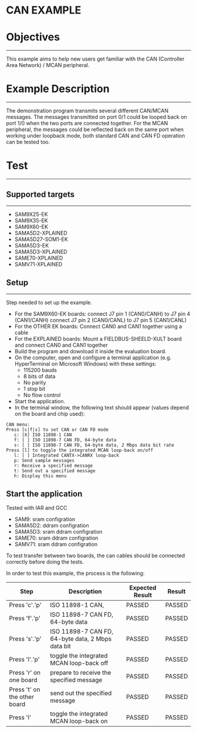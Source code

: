 CAN EXAMPLE
============

# Objectives
------------
This example aims to help new users get familiar with the CAN (Controller Area
 Network) / MCAN peripheral.

# Example Description
---------------------
The demonstration program transmits several different CAN/MCAN messages. The
 messages transmitted on port 0/1 could be looped back on port 1/0 when the two
 ports are connected together. For the MCAN peripheral, the messages could be
 reflected back on the same port when working under loopback mode, both standard
 CAN and CAN FD operation can be tested too.

# Test
------

## Supported targets
--------------------

* SAM9X25-EK
* SAM9X35-EK
* SAM9X60-EK
* SAMA5D2-XPLAINED
* SAMA5D27-SOM1-EK
* SAMA5D3-EK
* SAMA5D3-XPLAINED
* SAME70-XPLAINED
* SAMV71-XPLAINED

## Setup
--------
Step needed to set up the example.
* For the SAM9X60-EK boards:
  connect J7 pin 1 (CAN0/CANH) to J7 pin 4 (CAN1/CANH)
  connect J7 pin 2 (CAN0/CANL) to J7 pin 5 (CAN1/CANL)
* For the OTHER EK boards: Connect CAN0 and CAN1 together using a cable
* For the EXPLAINED boards: Mount a FIELDBUS-SHEELD-XULT board and connect CAN0
 and CAN1 together
* Build the program and download it inside the evaluation board.
* On the computer, open and configure a terminal application (e.g. HyperTerminal
 on Microsoft Windows) with these settings:
  - 115200 bauds
  - 8 bits of data
  - No parity
  - 1 stop bit
  - No flow control
* Start the application.
* In the terminal window, the following text should appear (values depend on the
 board and chip used):
```
CAN menu:
Press [c|f|s] to set CAN or CAN FD mode
   c: [X] ISO 11898-1 CAN
   f: [ ] ISO 11898-7 CAN FD, 64-byte data
   s: [ ] ISO 11898-7 CAN FD, 64-byte data, 2 Mbps data bit rate
Press [l] to toggle the integrated MCAN loop-back on/off
   l: [ ] Integrated CANTX->CANRX loop-back
   p: Send sample messages
   r: Receive a specified message
   t: Send out a specified message
   h: Display this menu
```

## Start the application

Tested with IAR and GCC
 - SAM9: sram configration
 - SAMA5D2: ddram configration
 - SAMA5D3: sram ddram configration
 - SAME70: sram ddram configration
 - SAMV71: sram ddram configration

To test transfer between two boards, the can cables should be connected correctly before doing the tests.

In order to test this example, the process is the following:

Step | Description | Expected Result | Result
-----|-------------|-----------------|-------
Press 'c'.'p' | ISO 11898-1 CAN,| PASSED | PASSED
Press 'f'.'p' | ISO 11898-7 CAN FD, 64-byte data| PASSED | PASSED
Press 's'.'p' | ISO 11898-7 CAN FD, 64-byte data, 2 Mbps data bit| PASSED | PASSED
Press 'l'.'p' | toggle the integrated MCAN loop-back off| PASSED | PASSED
Press 'r' on one board | prepare to receive the specified message | PASSED | PASSED
Press 't' on the other board | send out the specified message| PASSED | PASSED
Press 'l' | toggle the integrated MCAN loop-back on| PASSED | PASSED

